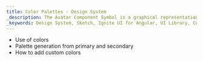 ```yaml
---
title: Color Palettes - Design System
_description: The Avatar Component Symbol is a graphical representation of personal information. 
_keywords: Design System, Sketch, Ignite UI for Angular, UI Library, Colors, Palettes
---
```


* Use of colors
* Palette generation from primary and secondary
* How to add custom colors
